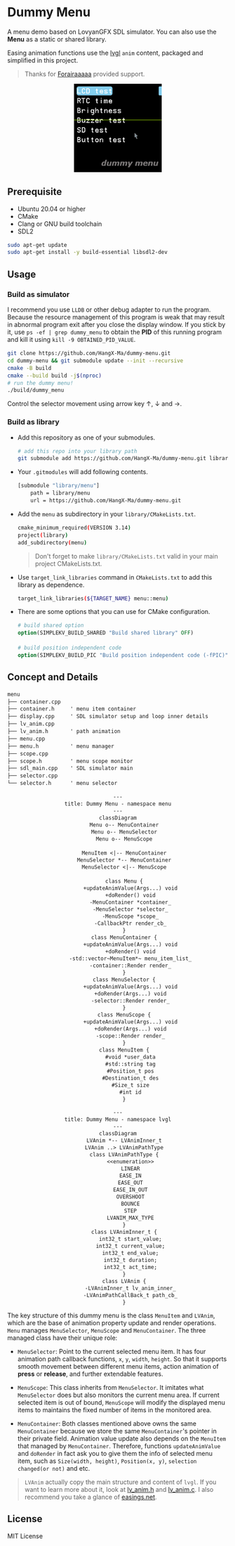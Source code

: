 # Dummy Menu

A menu demo based on LovyanGFX SDL simulator. You can also use the **Menu** as a static or shared library.

Easing animation functions use the [lvgl](https://github.com/lvgl) `anim` content, packaged and simplified in this project.
> Thanks for [Forairaaaaa](https://github.com/Forairaaaaa) provided support.

<div class="snek" align="center">
    <img src="./assets/dummy-menu.gif" alt="dummy menu" width=200 />
</div>

## Prerequisite

- Ubuntu 20.04 or higher
- CMake
- Clang or GNU build toolchain
- SDL2

```bash
sudo apt-get update
sudo apt-get install -y build-essential libsdl2-dev
```

## Usage

### Build as simulator

I recommend you use `LLDB` or other debug adapter to run the program. Because the resource management of this program is weak that may result in abnormal program exit after you close the display window. If you stick by it, use `ps -ef | grep dummy_menu` to obtain the **PID** of this running program and kill it using `kill -9 OBTAINED_PID_VALUE`.

```bash
git clone https://github.com/HangX-Ma/dummy-menu.git
cd dummy-menu && git submodule update --init --recursive
cmake -B build
cmake --build build -j$(nproc)
# run the dummy menu!
./build/dummy_menu
```

Control the selector movement using arrow key &uarr;, &darr; and &rarr;.

### Build as library

- Add this repository as one of your submodules.

    ```bash
    # add this repo into your library path
    git submodule add https://github.com/HangX-Ma/dummy-menu.git library/menu
    ```

- Your `.gitmodules` will add following contents.

    ```bash
    [submodule "library/menu"]
        path = library/menu
        url = https://github.com/HangX-Ma/dummy-menu.git
    ```

- Add the `menu` as subdirectory in your `library/CMakeLists.txt`.

    ```bash
    cmake_minimum_required(VERSION 3.14)
    project(library)
    add_subdirectory(menu)
    ```
    > Don't forget to make `library/CMakeLists.txt` valid in your main project CMakeLists.txt.

- Use `target_link_libraries` command in `CMakeLists.txt` to add this library as dependence.

    ```bash
    target_link_libraries(${TARGET_NAME} menu::menu)
    ```

- There are some options that you can use for CMake configuration.

    ```cmake
    # build shared option
    option(SIMPLEKV_BUILD_SHARED "Build shared library" OFF)

    # build position independent code
    option(SIMPLEKV_BUILD_PIC "Build position independent code (-fPIC)" OFF)
    ```

## Concept and Details

```txt
menu
├── container.cpp
├── container.h     ' menu item container
├── display.cpp     ' SDL simulator setup and loop inner details
├── lv_anim.cpp
├── lv_anim.h       ' path animation
├── menu.cpp
├── menu.h          ' menu manager
├── scope.cpp
├── scope.h         ' menu scope monitor
├── sdl_main.cpp    ' SDL simulator main
├── selector.cpp
└── selector.h      ' menu selector
```

<div class="dummy menu uml" align="center">

```mermaid
---
title: Dummy Menu - namespace menu
---
classDiagram
    Menu o-- MenuContainer
    Menu o-- MenuSelector
    Menu o-- MenuScope

    MenuItem <|-- MenuContainer
    MenuSelector *-- MenuContainer
    MenuSelector <|-- MenuScope

    class Menu {
        +updateAnimValue(Args...) void
        +doRender() void
        -MenuContainer *container_
        -MenuSelector *selector_
        -MenuScope *scope_
        -CallbackPtr render_cb_
    }
    class MenuContainer {
        +updateAnimValue(Args...) void
        +doRender() void
        -std::vector~MenuItem*~ menu_item_list_
        -container::Render render_
    }
    class MenuSelector {
        +updateAnimValue(Args...) void
        +doRender(Args...) void
        -selector::Render render_
    }
    class MenuScope {
        +updateAnimValue(Args...) void
        +doRender(Args...) void
        -scope::Render render_
    }
    class MenuItem {
        #void *user_data
        #std::string tag
        #Position_t pos
        #Destination_t des
        #Size_t size
        #int id
    }
```
```mermaid
---
title: Dummy Menu - namespace lvgl
---
classDiagram
    LVAnim *-- LVAnimInner_t
    LVAnim ..> LVAnimPathType
    class LVAnimPathType {
        <<enumeration>>
        LINEAR
        EASE_IN
        EASE_OUT
        EASE_IN_OUT
        OVERSHOOT
        BOUNCE
        STEP
        LVANIM_MAX_TYPE
    }
    class LVAnimInner_t {
        int32_t start_value;
        int32_t current_value;
        int32_t end_value;
        int32_t duration;
        int32_t act_time;
    }
    class LVAnim {
        -LVAnimInner_t lv_anim_inner_
        -LVAnimPathCallBack_t path_cb_
    }
```
</div>

The key structure of this dummy menu is the class `MenuItem` and `LVAnim`, which are the base of animation property update and render operations. `Menu` manages `MenuSelector`, `MenuScope` and `MenuContainer`. The three managed class have their unique role:

- `MenuSelector`: Point to the current selected menu item. It has four animation path callback functions, `x`, `y`, `width`, `height`. So that it supports smooth movement between different menu items, action animation of **press** or **release**, and further extendable features.

- `MenuScope`: This class inherits from `MenuSelector`. It imitates what `MenuSelector` does but also monitors the current menu area. If current selected item is out of bound, `MenuScope` will modify the displayed menu items to maintains the fixed number of items in the monitored area.

- `MenuContainer`: Both classes mentioned above owns the same `MenuContainer` because we store the same `MenuContainer`'s pointer in their private field. Animation value update also depends on the `MenuItem` that managed by `MenuContainer`. Therefore, functions `updateAnimValue` and `doRender` in fact ask you to give them the info of selected menu item, such as `Size(width, height)`, `Position(x, y)`, `selection changed(or not)` and etc.

> `LVAnim` actually copy the main structure and content of `lvgl`. If you want to learn more about it, look at [lv_anim.h](https://github.com/lvgl/lvgl/blob/master/src/misc/lv_anim.h) and [lv_anim.c](https://github.com/lvgl/lvgl/blob/master/src/misc/lv_anim.c). I also recommend you take a glance of [easings.net](https://easings.net/).

## License

MIT License
